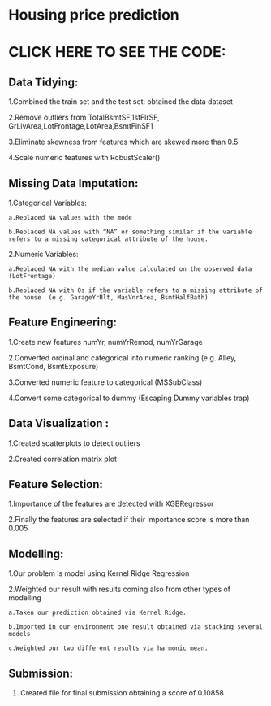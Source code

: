 # Housing price prediction

# CLICK HERE TO SEE THE CODE:



## Data Tidying: 

1.Combined the train set and the test set: obtained the data dataset 

2.Remove outliers from TotalBsmtSF,1stFlrSF, GrLivArea,LotFrontage,LotArea,BsmtFinSF1 

3.Eliminate skewness from features which are skewed more than 0.5

4.Scale numeric features with RobustScaler() 

## Missing Data Imputation: 

  1.Categorical Variables: 
  
    a.Replaced NA values with the mode 
    
    b.Replaced NA values with “NA” or something similar if the variable refers to a missing categorical attribute of the house. 
    
  2.Numeric Variables: 
  
    a.Replaced NA with the median value calculated on the observed data (LotFrontage) 
    
    b.Replaced NA with 0s if the variable refers to a missing attribute of the house  (e.g. GarageYrBlt, MasVnrArea, BsmtHalfBath) 

## Feature Engineering: 

  1.Create new features numYr, numYrRemod, numYrGarage 
  
  2.Converted ordinal and categorical into numeric ranking (e.g. Alley, BsmtCond, BsmtExposure) 
  
  3.Converted numeric feature to categorical (MSSubClass) 
  
  4.Convert some categorical to dummy (Escaping Dummy variables trap) 
  
## Data Visualization : 

  1.Created scatterplots to detect outliers 
  
  2.Created correlation matrix plot 

## Feature Selection: 

  1.Importance of the features are detected with XGBRegressor 
  
  2.Finally the features are selected if their importance score is more than 0.005 

## Modelling: 

  1.Our problem is model using Kernel Ridge Regression  
  
  2.Weighted our result with results coming also from other types of modelling 
  
    a.Taken our prediction obtained via Kernel Ridge. 
    
    b.Imported in our environment one result obtained via stacking several models 
    
    c.Weighted our two different results via harmonic mean.
    
## Submission:  

  1.    Created file for final submission obtaining a score of 0.10858
